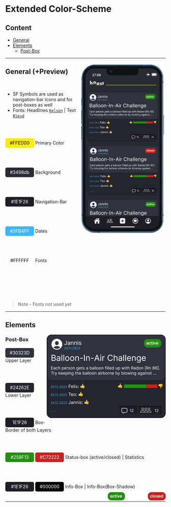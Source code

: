 <img src="./Design/img/logo_white.png" alt="Preview of feed" style="position: absolute; top: -7%; right: 0; width: 200px;">

# Extended Color-Scheme
## Content
- [General](#general)
- [Elements](#elements)
  - [Post-Box](#post_box)

---
<img src="./Design/color_scheme_imgs/preview.png" alt="Post Example" align="right" height="540">

## General (+Preview)

<br>

- SF Symbols are used as navigation-bar icons and for post-boxes as well
- Fonts: Headlines [`Kelson`](https://www.myfonts.com/collections/kelson-font-armasen?) | Text [`Rleud`](https://www.myfonts.com/collections/rleud-font-stawix?)

<br> <br>

<div style="background-color: #FFED00; width: 90px; height: 30px; border-radius: 5px; display: inline-block; text-align: center; line-height: 30px; color: #000000;">#FFED00</div>
Primary Color

<br> <br>

<div style="background-color: #292B34; width: 90px; height: 30px; border-radius: 5px; display: inline-block; text-align: center; line-height: 30px; color: #ffffff;">#3498db</div>
Background

<br> <br>

<div style="background-color: #1E1F26; width: 90px; height: 30px; border-radius: 5px; display: inline-block; text-align: center; line-height: 30px; color: #ffffff;">#1E1F26</div>
Navigation-Bar

<br> <br>

<div style="background-color: #3FB4FF; width: 90px; height: 30px; border-radius: 5px; display: inline-block; text-align: center; line-height: 30px; color: #ffffff;">#3FB4FF</div>
Dates

<br> <br>

<div style="background-color: #FFFFFF; width: 90px; height: 30px; border-radius: 5px; display: inline-block; text-align: center; line-height: 30px; color: #000000;">#FFFFFF</div>
Fonts


<br> <br> <br> <br> <br>

> Note - Fonts not used yet

---

## Elements
<a id="elements"></a>

<img src="./Design/color_scheme_imgs/post_example.png" alt="Post Example" align="right">

### Post-Box
<a id="post_box"></a>


<div style="background-color: #30323D; width: 90px; height: 30px; border-radius: 5px; display: inline-block; text-align: center; line-height: 30px; color: #ffffff;">#30323D</div>
Upper Layer

<br> <br>

<div style="background-color: #24262E; width: 90px; height: 30px; border-radius: 5px; display: inline-block; text-align: center; line-height: 30px; color: #ffffff;">#24262E</div>
Lower Layer

<br> <br>

<div style="background-color: #1E1F26; width: 90px; height: 30px; border-radius: 5px; display: inline-block; text-align: center; line-height: 30px; color: #ffffff;">1E1F26</div>
Box-Border of both Layers

<br> <br>

<div style="background-color: #258F13; width: 90px; height: 30px; border-radius: 5px; display: inline-block; text-align: center; line-height: 30px; color: #ffffff;">#258F13</div>
<div style="background-color: #C72222; width: 90px; height: 30px; border-radius: 5px; display: inline-block; text-align: center; line-height: 30px; color: #ffffff;">#C72222</div>
Status-box (active/closed) | Statistics

<br> <br>

<div style="background-color: #1E1F26; width: 90px; height: 30px; border-radius: 5px; display: inline-block; text-align: center; line-height: 30px; color: #ffffff;">#1E1F26</div>
<div style="background-color: #000000; width: 90px; height: 30px; border-radius: 5px; display: inline-block; text-align: center; line-height: 30px; color: #ffffff;">#000000</div>
Info-Box | Info-Box(Box-Shadow)

<br>

<img src="./Design/color_scheme_imgs/status_boxes.png" alt="Post Example" align="right">

<br>


---



